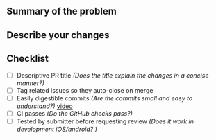 ## Summary of the problem

<!-- Why these changes are being made? What problem does it solve? Link any related issues to provide more details. -->

## Describe your changes

<!-- Explain your thought process to the solution and provide a quick summary of the changes. -->

## Checklist

- [ ] Descriptive PR title _(Does the title explain the changes in a concise manner?)_
- [ ] Tag related issues so they auto-close on merge
- [ ] Easily digestible commits _(Are the commits small and easy to understand?)_ [video](https://gist.github.com/garyhtou/97534180b0753aa607c35b6fdda9d2e0)
- [ ] CI passes _(Do the GitHub checks pass?)_
- [ ] Tested by submitter before requesting review _(Does it work in development iOS/android? )_

<!-- If there are any visual changes, please attach images, videos, or gifs. -->
